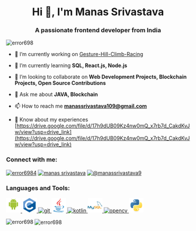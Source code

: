 <h1 align="center">Hi 👋, I'm Manas Srivastava</h1>
<h3 align="center">A passionate frontend developer from India</h3>

<p align="left"> <img src="https://komarev.com/ghpvc/?username=error698&label=Profile%20views&color=0e75b6&style=flat" alt="error698" /> </p>

- 🔭 I’m currently working on [Gesture-Hill-Climb-Racing](https://github.com/error698/Gesture-Hill-Climb-Racing)

- 🌱 I’m currently learning **SQL, React.js, Node.js**

- 👯 I’m looking to collaborate on **Web Development Projects, Blockchain Projects, Open Source Contributions**

- 💬 Ask me about **JAVA, Blockchain**

- 📫 How to reach me **manassrivastava109@gmail.com**

- 📄 Know about my experiences [https://drive.google.com/file/d/17h9dUB09Kz4nw0mQ_x7rb7d_CakdKvJw/view?usp=drive_link](https://drive.google.com/file/d/17h9dUB09Kz4nw0mQ_x7rb7d_CakdKvJw/view?usp=drive_link)

<h3 align="left">Connect with me:</h3>
<p align="left">
<a href="https://twitter.com/error6984" target="blank"><img align="center" src="https://raw.githubusercontent.com/rahuldkjain/github-profile-readme-generator/master/src/images/icons/Social/twitter.svg" alt="error6984" height="30" width="40" /></a>
<a href="https://linkedin.com/in/manas srivastava" target="blank"><img align="center" src="https://raw.githubusercontent.com/rahuldkjain/github-profile-readme-generator/master/src/images/icons/Social/linked-in-alt.svg" alt="manas srivastava" height="30" width="40" /></a>
<a href="https://www.hackerrank.com/@manassrivastava9" target="blank"><img align="center" src="https://raw.githubusercontent.com/rahuldkjain/github-profile-readme-generator/master/src/images/icons/Social/hackerrank.svg" alt="@manassrivastava9" height="30" width="40" /></a>
</p>

<h3 align="left">Languages and Tools:</h3>
<p align="left"> <a href="https://developer.android.com" target="_blank" rel="noreferrer"> <img src="https://raw.githubusercontent.com/devicons/devicon/master/icons/android/android-original-wordmark.svg" alt="android" width="40" height="40"/> </a> <a href="https://www.cprogramming.com/" target="_blank" rel="noreferrer"> <img src="https://raw.githubusercontent.com/devicons/devicon/master/icons/c/c-original.svg" alt="c" width="40" height="40"/> </a> <a href="https://git-scm.com/" target="_blank" rel="noreferrer"> <img src="https://www.vectorlogo.zone/logos/git-scm/git-scm-icon.svg" alt="git" width="40" height="40"/> </a> <a href="https://www.java.com" target="_blank" rel="noreferrer"> <img src="https://raw.githubusercontent.com/devicons/devicon/master/icons/java/java-original.svg" alt="java" width="40" height="40"/> </a> <a href="https://kotlinlang.org" target="_blank" rel="noreferrer"> <img src="https://www.vectorlogo.zone/logos/kotlinlang/kotlinlang-icon.svg" alt="kotlin" width="40" height="40"/> </a> <a href="https://www.mysql.com/" target="_blank" rel="noreferrer"> <img src="https://raw.githubusercontent.com/devicons/devicon/master/icons/mysql/mysql-original-wordmark.svg" alt="mysql" width="40" height="40"/> </a> <a href="https://opencv.org/" target="_blank" rel="noreferrer"> <img src="https://www.vectorlogo.zone/logos/opencv/opencv-icon.svg" alt="opencv" width="40" height="40"/> </a> <a href="https://www.python.org" target="_blank" rel="noreferrer"> <img src="https://raw.githubusercontent.com/devicons/devicon/master/icons/python/python-original.svg" alt="python" width="40" height="40"/> </a> </p>

<p><img align="left" src="https://github-readme-stats.vercel.app/api/top-langs?username=error698&show_icons=true&locale=en&layout=compact" alt="error698" /></p>

<p>&nbsp;<img align="center" src="https://github-readme-stats.vercel.app/api?username=error698&show_icons=true&locale=en" alt="error698" /></p>
